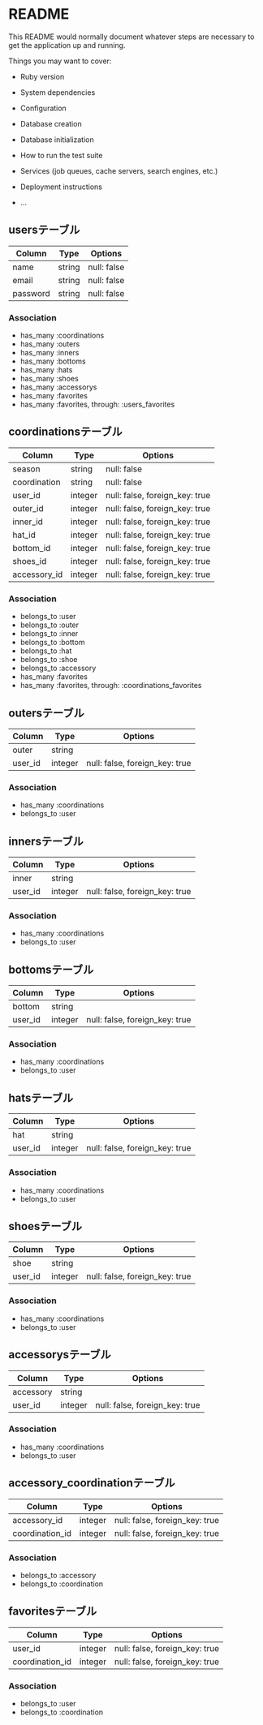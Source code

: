 # README

This README would normally document whatever steps are necessary to get the
application up and running.

Things you may want to cover:

* Ruby version

* System dependencies

* Configuration

* Database creation

* Database initialization

* How to run the test suite

* Services (job queues, cache servers, search engines, etc.)

* Deployment instructions

* ...



## usersテーブル
|Column|Type|Options|
|------|----|-------|
|name|string|null: false|
|email|string|null: false|
|password|string|null: false|
### Association
- has_many :coordinations
- has_many :outers
- has_many :inners
- has_many :bottoms
- has_many :hats
- has_many :shoes
- has_many :accessorys
- has_many :favorites
- has_many  :favorites,  through:  :users_favorites

## coordinationsテーブル
|Column|Type|Options|
|------|----|-------|
|season|string|null: false|
|coordination|string|null: false|
|user_id|integer|null: false, foreign_key: true|
|outer_id|integer|null: false, foreign_key: true|
|inner_id|integer|null: false, foreign_key: true|
|hat_id|integer|null: false, foreign_key: true|
|bottom_id|integer|null: false, foreign_key: true|
|shoes_id|integer|null: false, foreign_key: true|
|accessory_id|integer|null: false, foreign_key: true|
### Association
- belongs_to :user
- belongs_to :outer
- belongs_to :inner
- belongs_to :bottom
- belongs_to :hat
- belongs_to :shoe
- belongs_to :accessory
- has_many :favorites
- has_many  :favorites,  through:  :coordinations_favorites


## outersテーブル
|Column|Type|Options|
|------|----|-------|
|outer|string|
|user_id|integer|null: false, foreign_key: true|
### Association
- has_many :coordinations
- belongs_to :user
## innersテーブル
|Column|Type|Options|
|------|----|-------|
|inner|string|
|user_id|integer|null: false, foreign_key: true|
### Association
- has_many :coordinations
- belongs_to :user
## bottomsテーブル
|Column|Type|Options|
|------|----|-------|
|bottom|string|
|user_id|integer|null: false, foreign_key: true|
### Association
- has_many :coordinations
- belongs_to :user
## hatsテーブル
|Column|Type|Options|
|------|----|-------|
|hat|string|
|user_id|integer|null: false, foreign_key: true|
### Association
- has_many :coordinations
- belongs_to :user
## shoesテーブル
|Column|Type|Options|
|------|----|-------|
|shoe|string|
|user_id|integer|null: false, foreign_key: true|
### Association
- has_many :coordinations
- belongs_to :user
## accessorysテーブル
|Column|Type|Options|
|------|----|-------|
|accessory|string|
|user_id|integer|null: false, foreign_key: true|
### Association
- has_many :coordinations
- belongs_to :user
## accessory_coordinationテーブル
|Column|Type|Options|
|------|----|-------|
|accessory_id|integer|null: false, foreign_key: true|
|coordination_id|integer|null: false, foreign_key: true|
### Association
- belongs_to :accessory
- belongs_to :coordination
## favoritesテーブル
|Column|Type|Options|
|------|----|-------|
|user_id|integer|null: false, foreign_key: true|
|coordination_id|integer|null: false, foreign_key: true|
### Association
- belongs_to :user
- belongs_to :coordination
